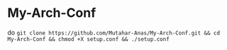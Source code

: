 # My-Arch-Conf

do `git clone https://github.com/Mutahar-Anas/My-Arch-Conf.git && cd My-Arch-Conf && chmod +X setup.conf && ./setup.conf`
